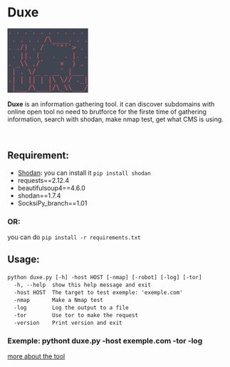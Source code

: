 <h1>Duxe</h1>
<img src="duxe.png">
<p><b>Duxe</b> is an information gathering tool. it can discover subdomains with online open tool no need to brutforce for the firste time of gathering information, search with shodan, make nmap test, get what CMS is using.</p><br>
<h2>Requirement:</h2>
<p>
<ul>
<li><a href="https://shodan.readthedocs.io/en/latest/index.html">Shodan</a>: you can install it <code>pip install shodan</code></li>
<li>requests==2.12.4</li>
<li>beautifulsoup4==4.6.0</li>
<li>shodan==1.7.4</li>
<li>SocksiPy_branch==1.01</li>
</ul>
<h3>OR:</h3>
you can do <code>pip install -r requirements.txt</code></p>
<h2>Usage:</h2>
<code>python duxe.py [-h] -host HOST [-nmap] [-robot] [-log] [-tor]
  -h, --help  show this help message and exit
  -host HOST  The target to test exemple: 'exemple.com'
  -nmap       Make a Nmap test
  -log        Log the output to a file
  -tor        Use tor to make the request
  -version    Print version and exit</code>
<h3>Exemple: pythont duxe.py -host exemple.com -tor -log</h3>
<a href="https://hihebark.wordpress.com/2017/08/26/made-a-domain-information-gathering-tool/">more about the tool</a>
